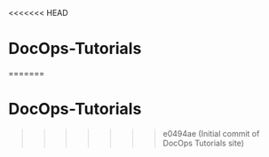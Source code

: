 <<<<<<< HEAD
# DocOps-Tutorials
=======
# DocOps-Tutorials

>>>>>>> e0494ae (Initial commit of DocOps Tutorials site)

